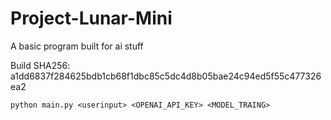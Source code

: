 # Project-Lunar-Mini
A basic program built for ai stuff

Build SHA256: a1dd6837f284625bdb1cb68f1dbc85c5dc4d8b05bae24c94ed5f55c477326ea2

`python main.py <userinput> <OPENAI_API_KEY> <MODEL_TRAING>`

